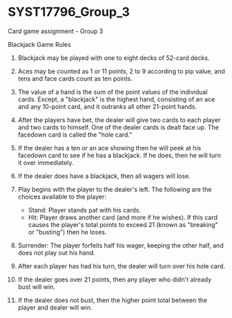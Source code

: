 # SYST17796_Group_3
Card game assignment - Group 3

Blackjack Game Rules 

1. Blackjack may be played with one to eight decks of 52-card decks.
2. Aces may be counted as 1 or 11 points, 2 to 9 according to pip value, and tens and face cards count as ten points.
3. The value of a hand is the sum of the point values of the individual cards. Except, a "blackjack" is the highest hand, consisting of an ace and any 10-point card, and it outranks all other 21-point hands.
4. After the players have bet, the dealer will give two cards to each player and two cards to himself. One of the dealer cards is dealt face up. The facedown card is called the "hole card."

5. If the dealer has a ten or an ace showing then he will peek at his facedown card to see if he has a blackjack. If he does, then he will turn it over immediately.
7. If the dealer does have a blackjack, then all wagers will lose.
8. Play begins with the player to the dealer's left. The following are the choices available to the player:
   - Stand: Player stands pat with his cards.
   - Hit: Player draws another card (and more if he wishes). If this card causes the player's total points to exceed 21 (known as "breaking" or "busting") then he loses.

9. Surrender: The player forfeits half his wager, keeping the other half, and does not play out his hand. 
10. After each player has had his turn, the dealer will turn over his hole card.
11. If the dealer goes over 21 points, then any player who didn't already bust will win.
12. If the dealer does not bust, then the higher point total between the player and dealer will win.
